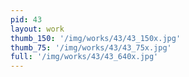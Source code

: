 ```yaml
---
pid: 43
layout: work
thumb_150: '/img/works/43/43_150x.jpg'
thumb_75: '/img/works/43/43_75x.jpg'
full: '/img/works/43/43_640x.jpg'
---
```

